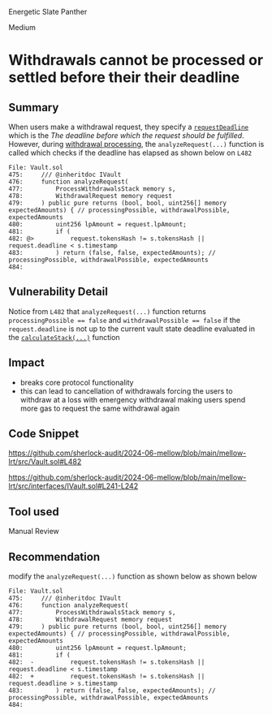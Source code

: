 Energetic Slate Panther

Medium

# Withdrawals cannot be processed or settled before their their deadline

## Summary
When users make a withdrawal request, they specify a [`requestDeadline`](https://github.com/sherlock-audit/2024-06-mellow/blob/main/mellow-lrt/src/interfaces/IVault.sol#L241-L242) which is the _The deadline before which the request should be fulfilled_. 
However,  during [withdrawal processing](https://github.com/sherlock-audit/2024-06-mellow/blob/main/mellow-lrt/src/Vault.sol#L548-L551), the `analyzeRequest(...)` function is called which checks if the deadline has elapsed as shown below on `L482`

```solidity
File: Vault.sol
475:     /// @inheritdoc IVault
476:     function analyzeRequest(
477:         ProcessWithdrawalsStack memory s,
478:         WithdrawalRequest memory request
479:     ) public pure returns (bool, bool, uint256[] memory expectedAmounts) { // processingPossible, withdrawalPossible, expectedAmounts
480:         uint256 lpAmount = request.lpAmount;
481:         if (
482: @>          request.tokensHash != s.tokensHash || request.deadline < s.timestamp 
483:         ) return (false, false, expectedAmounts); // processingPossible, withdrawalPossible, expectedAmounts
484: 

```

## Vulnerability Detail
Notice  from `L482` that `analyzeRequest(...)` function returns `processingPossible == false` and `withdrawalPossible == false` if the `request.deadline` is not up to the current vault state deadline evaluated in the [`calculateStack(...)`](https://github.com/sherlock-audit/2024-06-mellow/blob/main/mellow-lrt/src/Vault.sol#L521) function

## Impact
- breaks core protocol functionality
- this can lead to cancellation of withdrawals forcing the users to withdraw at a loss with emergency withdrawal making users spend more gas to request the same withdrawal again

## Code Snippet
https://github.com/sherlock-audit/2024-06-mellow/blob/main/mellow-lrt/src/Vault.sol#L482

https://github.com/sherlock-audit/2024-06-mellow/blob/main/mellow-lrt/src/interfaces/IVault.sol#L241-L242

## Tool used

Manual Review

## Recommendation
modify the `analyzeRequest(...)` function as shown below as shown below

```solidity
File: Vault.sol
475:     /// @inheritdoc IVault
476:     function analyzeRequest(
477:         ProcessWithdrawalsStack memory s,
478:         WithdrawalRequest memory request
479:     ) public pure returns (bool, bool, uint256[] memory expectedAmounts) { // processingPossible, withdrawalPossible, expectedAmounts
480:         uint256 lpAmount = request.lpAmount;
481:         if (
482:  -          request.tokensHash != s.tokensHash || request.deadline < s.timestamp 
482:  +          request.tokensHash != s.tokensHash || request.deadline > s.timestamp 
483:         ) return (false, false, expectedAmounts); // processingPossible, withdrawalPossible, expectedAmounts
484: 
```